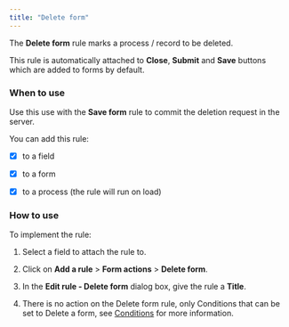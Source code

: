 ```yaml
---
title: "Delete form"
---
```


The **Delete form** rule marks a process / record to be deleted.

 This rule is automatically attached to **Close**, **Submit** and **Save** buttons which are added to forms by default. 

### When to use

Use this use with the **Save form** rule to commit the deletion request in the server.		

You can add this rule:

- [x] to a field
- [x] to a form 
- [x] to a process (the rule will run on load)



### How to use

To implement the rule:

1. Select a field to attach the rule to.

2. Click on **Add a rule** > **Form actions** > **Delete form**. 

3. In the **Edit rule - Delete form** dialog box, give the rule a **Title**. 

4. There is no action on the Delete form rule, only Conditions that can be set to Delete a form, see [Conditions](/docs/platform/rules/general/add-conditions/) for more information.



